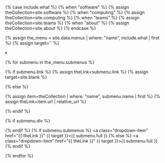 {% case include.what %}
{% when "software" %}	{% assign theCollection=site.software %}
{% when "computing" %}	{% assign theCollection=site.computing %}
{% when "teams" %}	{% assign theCollection=site.teams %}
{% when "about" %}	{% assign theCollection=site.about %}
{% endcase %}

{% assign the_menu = site.data.menus | where: "name", include.what | first %}
{% assign target='' %}

<li class="nav-item dropdown px-4">
<a class="nav-link dropdown-toggle" href="#" id="navbarDropdown" role="button" data-toggle="dropdown" aria-haspopup="true" aria-expanded="false" style="color: #fff;">{{ the_menu.full }}</a>
<div class="dropdown-menu" aria-labelledby="navbarDropdown">

{% for submenu in the_menu.submenus %}

{% if submenu.link %}
{% assign theLink=submenu.link %}
{% assign target=site.blank %}

{% else %}

{% assign item=theCollection | where: "name", submenu.name | first %}
{% assign theLink=item.url | relative_url %}

{% endif %}

{% if submenu.div %}<div class="dropdown-divider"></div>{% endif %}
{% if submenu.submenus %}
<a class="dropdown-item" href="{{ theLink }}" {{ target }}>{{ submenu.full }}</a>
{% else %}
<a class="dropdown-item" href="{{ theLink }}" {{ target }}>{{ submenu.full }}</a>
{% endif %}

{% endfor %}

</div>
</li>

